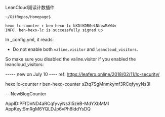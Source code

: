 
LeanCloud阅读计数插件



```
~/GitRepos/Homepage$

hexo lc-counter r ben-hexo-lc bXDtKDB0eLNbbwMxW4v
INFO  ben-hexo-lc is successfully signed up
```


In _config.yml, it reads:
- Do not enable both `valine.visitor` and `leancloud_visitors`.

So make sure you disabled the valine.visitor if you enabled the leancloud_visitors:


----- new on July 10 ----
ref: https://leaferx.online/2018/02/11/lc-security/


hexo lc-counter r ben-hexo-counter sZtq7SgMnmkymf3RCqfyvyNs3I



-- NewBlogCounter 

AppID:PFfDnND4aRCqfyvyNs3I5zeB-MdYXbMMI
AppKey:SmRgM6YQLDJp6vPh8lddYsDQ
